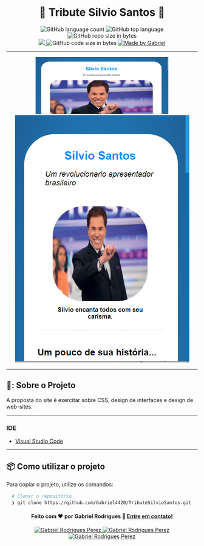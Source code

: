 <h1 align="center">
  🥇 Tribute Silvio Santos 🥇
</h1>

<p align="center">
   <img alt="GitHub language count" src="https://img.shields.io/github/languages/count/Gabriel4420/TributeSilvioSantos">

  <img alt="GitHub top language" src="https://img.shields.io/github/languages/top/Gabriel4420/TributeSilvioSantos?logo=html">

  <img alt="GitHub repo size in bytes" src="https://img.shields.io/github/repo-size/Gabriel4420/TributeSilvioSantos?color=green">

  <br>
  
  <a href="https://www.codacy.com/manual/Gabriel4420/TributeSilvioSantos?utm_source=github.com&amp;utm_medium=referral&amp;utm_content=Gabriel4420/TributeSilvioSantos&amp;utm_campaign=Badge_Grade">
    <img src="https://app.codacy.com/project/badge/Grade/6dd6b46abeb14e99935a2b9ac5c6ede2"/>
  </a>
  
  <img alt="GitHub code size in bytes" src="https://img.shields.io/github/last-commit/Gabriel4420/TributeSilvioSantos">


  <a href="https://www.linkedin.com/in/gabriel-rodrigues-perez-2069b072/">
    <img alt="Made by Gabriel" src="https://img.shields.io/badge/made%20by-Gabriel-%2304D361">
  </a>
</p>

---

<p align="center">
  <img alt="Gif da Aplicação" src="img/presentation.png" width=350 height=150 />
  <img alt="Gif da Aplicação" src="img/presentation2.png" />
</p>

---
## 🥇: Sobre o Projeto

A proposta do site é exercitar sobre CSS, design de interfaces e design de web-sites.

---


### IDE

  - [Visual Studio Code](https://code.visualstudio.com/)

---

## 📦️ Como utilizar o projeto

Para copiar o projeto, utilize os comandos:

```bash
  # Clonar o repositório
  ❯ git clone https://github.com/Gabriel4420/TributeSilvioSantos.git

```

<h4 align="center">
  Feito com ❤️ por Gabriel Rodrigues 👋️ <a href="mailto:gabriel_rodrigues_perez@hotmail.com">Entre em contato!</a>
</h4>

<p align="center">

  <a href="https://www.linkedin.com/in/gabriel-rodrigues-perez-2069b072/">
    <img alt="Gabriel Rodrigues Perez" src="https://img.shields.io/badge/LinkedIn-Gabriel_Rodrigues-0e76a8?style=flat&logoColor=white&logo=linkedin">
  </a>
  <a href="https://www.facebook.com/gabriel.rodrigues.perez">
    <img alt="Gabriel Rodrigues Perez" src="https://img.shields.io/badge/Facebook-Gabriel_Rodrigues-1778F2?style=flat&logoColor=white&logo=facebook">
  </a>
  <a href="https://www.instagram.com/gabriel_rodrigues_perez/">
    <img alt="Gabriel Rodrigues Perez" src="https://img.shields.io/badge/Instagram-@gabriel4420-833AB4?style=flat&logoColor=white&logo=instagram">
  </a>
  
  
</p>